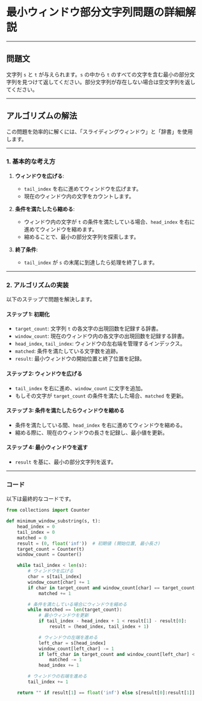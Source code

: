 # 最小ウィンドウ部分文字列問題の詳細解説

---

## **問題文**
文字列 `s` と `t` が与えられます。`s` の中から `t` のすべての文字を含む最小の部分文字列を見つけて返してください。部分文字列が存在しない場合は空文字列を返してください。

---

## **アルゴリズムの解法**

この問題を効率的に解くには、「スライディングウィンドウ」と「辞書」を使用します。

---

### **1. 基本的な考え方**
1. **ウィンドウを広げる**:
   - `tail_index` を右に進めてウィンドウを広げます。
   - 現在のウィンドウ内の文字をカウントします。

2. **条件を満たしたら縮める**:
   - ウィンドウ内の文字が `t` の条件を満たしている場合、`head_index` を右に進めてウィンドウを縮めます。
   - 縮めることで、最小の部分文字列を探索します。

3. **終了条件**:
   - `tail_index` が `s` の末尾に到達したら処理を終了します。

---

### **2. アルゴリズムの実装**
以下のステップで問題を解決します。

#### **ステップ 1: 初期化**
- `target_count`: 文字列 `t` の各文字の出現回数を記録する辞書。
- `window_count`: 現在のウィンドウ内の各文字の出現回数を記録する辞書。
- `head_index`, `tail_index`: ウィンドウの左右端を管理するインデックス。
- `matched`: 条件を満たしている文字数を追跡。
- `result`: 最小ウィンドウの開始位置と終了位置を記録。

#### **ステップ 2: ウィンドウを広げる**
- `tail_index` を右に進め、`window_count` に文字を追加。
- もしその文字が `target_count` の条件を満たした場合、`matched` を更新。

#### **ステップ 3: 条件を満たしたらウィンドウを縮める**
- 条件を満たしている間、`head_index` を右に進めてウィンドウを縮める。
- 縮める際に、現在のウィンドウの長さを記録し、最小値を更新。

#### **ステップ 4: 最小ウィンドウを返す**
- `result` を基に、最小の部分文字列を返す。

---

### **コード**
以下は最終的なコードです。

```python
from collections import Counter

def minimum_window_substring(s, t):
    head_index = 0
    tail_index = 0
    matched = 0
    result = (0, float('inf'))  # 初期値 (開始位置, 最小長さ)
    target_count = Counter(t)
    window_count = Counter()

    while tail_index < len(s):
        # ウィンドウを広げる
        char = s[tail_index]
        window_count[char] += 1
        if char in target_count and window_count[char] == target_count[char]:
            matched += 1

        # 条件を満たしている場合にウィンドウを縮める
        while matched == len(target_count):
            # 最小ウィンドウを更新
            if tail_index - head_index + 1 < result[1] - result[0]:
                result = (head_index, tail_index + 1)

            # ウィンドウの左端を進める
            left_char = s[head_index]
            window_count[left_char] -= 1
            if left_char in target_count and window_count[left_char] < target_count[left_char]:
                matched -= 1
            head_index += 1

        # ウィンドウの右端を進める
        tail_index += 1

    return "" if result[1] == float('inf') else s[result[0]:result[1]]
